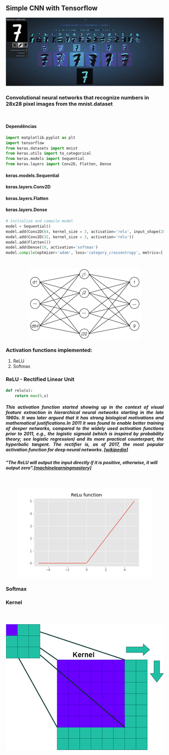 <h2><b>Simple CNN with Tensorflow</b></h2>

<p align='center'><img src ="images/cnn convolution.jpeg"></p>

<h3>Convolutional neural networks that recognize numbers in 28x28 pixel images from the mnist.dataset</h3>
</br>

<h4>Dependências</h4>

```python
import matplotlib.pyplot as plt
import tensorflow
from keras.datasets import mnist
from keras.utils import to_categorical
from keras.models import Sequential
from keras.layers import Conv2D, Flatten, Dense
```
<h4>keras.models.Sequential</h4>
<h4>keras.layers.Conv2D</h4>
<h4>keras.layers.Flatten</h4>
<h4>keras.layers.Dense</h4>

```python
# initialize and compile model
model = Sequential()
model.add(Conv2D(64, kernel_size = 3, activation='relu', input_shape(28,28,1)))
model.add(Conv2D(32, kernel_size = 3, activation='relu'))
model.add(Flatten())
model.add(Dense(10, activation='softmax')
model.compile(optmizer='adam', loss='category_crossentropy', metrics=['accuracy'])
```
</br>

<p align='center'><img src = "images/0001.png"></p>


<h3>Activation functions implemented:</h3>
<ol>
      <li>ReLU</li>
      <li>Softmax</li>
</ol>

<h3>ReLU - Rectified Linear Unit</h3>

```python
def relu(x):
    return max(0,x)
```

<h5><p align='Justify'>This activation function started showing up in the context of visual feature extraction in hierarchical neural networks starting in the late 1960s. It was later argued that it has strong biological motivations and mathematical justifications.In 2011 it was found to enable better training of deeper networks, compared to the widely used activation functions prior to 2011, e.g., the logistic sigmoid (which is inspired by probability theory; see logistic regression) and its more practical counterpart, the hyperbolic tangent. The rectifier is, as of 2017, the most popular activation function for deep neural networks. <a href="https://en.wikipedia.org/wiki/Rectifier_(neural_networks)" target ="_blank">[wikipedia]</a></p></h5>
<h5><i>"The ReLU will output the input directly if it is positive, otherwise, it will output zero"</i>.<a href="https://machinelearningmastery.com/rectified-linear-activation-function-for-deep-learning-neural-networks/#:~:text=The%20rectified%20linear%20activation%20function,otherwise%2C%20it%20will%20output%20zero.">[machinelearningmastery]</a></h5>

</br>

<p align='center'><img src = "images/ReLu Function.png"></p>

<h3>Softmax</h3>
<h3>Kernel<h3>
</br>
<p align='center'><img src = "images/Kernel.png"></p>

